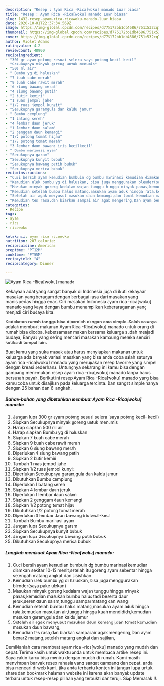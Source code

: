 ```yaml
---
description: "Resep : Ayam Rica -Rica[woku] manado Luar biasa"
title: "Resep : Ayam Rica -Rica[woku] manado Luar biasa"
slug: 1432-resep-ayam-rica-ricawoku-manado-luar-biasa
date: 2020-10-01T22:37:34.569Z
image: https://img-global.cpcdn.com/recipes/d775172bb1db4686/751x532cq70/ayam-rica-ricawoku-manado-foto-resep-utama.jpg
thumbnail: https://img-global.cpcdn.com/recipes/d775172bb1db4686/751x532cq70/ayam-rica-ricawoku-manado-foto-resep-utama.jpg
cover: https://img-global.cpcdn.com/recipes/d775172bb1db4686/751x532cq70/ayam-rica-ricawoku-manado-foto-resep-utama.jpg
author: Violet Adams
ratingvalue: 4.2
reviewcount: 48900
recipeingredient:
- "300 gr ayam potong sesuai selera saya potong kecil kecil"
- "Secukupnya minyak goreng untuk menumis"
- "500 ml air"
- " Bumbu yg di haluskan"
- "7 buah cabe merah"
- "9 buah cabe rawit merah"
- "6 siung bawang merah"
- "4 siung bawang putih"
- "2 butir kemiri"
- "1 ruas jempol jahe"
- "1/2 ruas jempol kunyit"
- "Secukupnya garamgula dan kaldu jamur"
- " Bumbu cemplung"
- "1 batang sereh"
- "4 lembar daun jeruk"
- "1 lembar daun salam"
- "2 genggam daun kemangi"
- "1/2 potong tomat hijau"
- "1/2 potong tomat merah"
- "3 lembar daun bawang iris kecilkecil"
- " Bumbu marinasi ayam"
- "Secukupnya garam"
- "Secukupnya kunyit bubuk"
- "Secukupnya bawang putih bubuk"
- "Secukupnya merica bubuk"
recipeinstructions:
- "Cuci bersih ayam kemudian bumbuin dg bumbu marinasi kemudian diamkan sekitar 10-15 menit,setelah itu goreng ayam sebentar hingga setengah matang angkat dan sisishkan"
- "Kemudian ulek bumbu yg di haluskan, bisa juga menggunakan blender(saya pake ulekan)"
- "Masukan minyak goreng kedalam wajan tunggu hingga minyak panas,kemudian masukan bumbu halus tadi beserta daun jeruk,sereh,daun salam,tunggu sampai matang dan wangi"
- "Kemudian setelah bumbu halus matang,masukan ayam aduk hingga rata,kemudian masukan air,tunggu hingga kuah mendididh,kemudian masukan garam,gula dan kaldu jamur"
- "Setelah air agak menyusut masukan daun kemangi,dan tomat kemudian masukan daun bawang,"
- "Kemudian tes rasa,dan biarkan sampai air agak mengering,Dan ayam benar2 matang,setelah matang angkat dan sajikan,"
categories:
- Recipe
tags:
- ayam
- rica
- ricawoku

katakunci: ayam rica ricawoku 
nutrition: 207 calories
recipecuisine: American
preptime: "PT12M"
cooktime: "PT55M"
recipeyield: "4"
recipecategory: Dinner

---
```



![Ayam Rica -Rica[woku] manado](https://img-global.cpcdn.com/recipes/d775172bb1db4686/751x532cq70/ayam-rica-ricawoku-manado-foto-resep-utama.jpg)

Kekayaan adat yang sangat banyak di Indonesia juga di ikuti kekayaan masakan yang beragam dengan berbagai rasa dari masakan yang manis,pedas hingga enak. Ciri masakan Indonesia ayam rica -rica[woku] manado yang kaya dengan bumbu menampilkan keberaragaman yang menjadi ciri budaya kita.


Kedekatan rumah tangga bisa diperoleh dengan cara simple. Salah satunya adalah membuat makanan Ayam Rica -Rica[woku] manado untuk orang di rumah bisa dicoba. kebersamaan makan bersama keluarga sudah menjadi budaya, Banyak yang sering mencari masakan kampung mereka sendiri ketika di tempat lain.



Buat kamu yang suka masak atau harus menyiapkan makanan untuk keluarga ada banyak variasi masakan yang bisa anda coba salah satunya ayam rica -rica[woku] manado yang merupakan resep favorite yang simpel dengan kreasi sederhana. Untungnya sekarang ini kamu bisa dengan gampang menemukan resep ayam rica -rica[woku] manado tanpa harus bersusah payah.
Berikut ini resep Ayam Rica -Rica[woku] manado yang bisa kamu coba untuk disajikan pada keluarga tercinta. Dan sangat simple hanya dengan 25 bahan dan 6 langkah.


<!--inarticleads1-->

##### Bahan-bahan yang dibutuhkan membuat Ayam Rica -Rica[woku] manado:

1. Jangan lupa 300 gr ayam potong sesuai selera (saya potong kecil- kecil)
1. Siapkan Secukupnya minyak goreng untuk menumis
1. Harap siapkan 500 ml air
1. Harap siapkan  Bumbu yg di haluskan
1. Siapkan 7 buah cabe merah
1. Siapkan 9 buah cabe rawit merah
1. Siapkan 6 siung bawang merah
1. Diperlukan 4 siung bawang putih
1. Siapkan 2 butir kemiri
1. Tambah 1 ruas jempol jahe
1. Siapkan 1/2 ruas jempol kunyit
1. Diperlukan Secukupnya garam,gula dan kaldu jamur
1. Dibutuhkan  Bumbu cemplung
1. Diperlukan 1 batang sereh
1. Siapkan 4 lembar daun jeruk
1. Diperlukan 1 lembar daun salam
1. Siapkan 2 genggam daun kemangi
1. Siapkan 1/2 potong tomat hijau
1. Dibutuhkan 1/2 potong tomat merah
1. Diperlukan 3 lembar daun bawang iris kecil-kecil
1. Tambah  Bumbu marinasi ayam
1. Jangan lupa Secukupnya garam
1. Siapkan Secukupnya kunyit bubuk
1. Jangan lupa Secukupnya bawang putih bubuk
1. Dibutuhkan Secukupnya merica bubuk




<!--inarticleads2-->

##### Langkah membuat  Ayam Rica -Rica[woku] manado:

1. Cuci bersih ayam kemudian bumbuin dg bumbu marinasi kemudian diamkan sekitar 10-15 menit,setelah itu goreng ayam sebentar hingga setengah matang angkat dan sisishkan
1. Kemudian ulek bumbu yg di haluskan, bisa juga menggunakan blender(saya pake ulekan)
1. Masukan minyak goreng kedalam wajan tunggu hingga minyak panas,kemudian masukan bumbu halus tadi beserta daun jeruk,sereh,daun salam,tunggu sampai matang dan wangi
1. Kemudian setelah bumbu halus matang,masukan ayam aduk hingga rata,kemudian masukan air,tunggu hingga kuah mendididh,kemudian masukan garam,gula dan kaldu jamur
1. Setelah air agak menyusut masukan daun kemangi,dan tomat kemudian masukan daun bawang,
1. Kemudian tes rasa,dan biarkan sampai air agak mengering,Dan ayam benar2 matang,setelah matang angkat dan sajikan,




Demikianlah cara membuat ayam rica -rica[woku] manado yang mudah dan cepat. Terima kasih untuk waktu anda untuk membaca artikel resep ini. Saya yakin kamu bisa meniru dengan mudah di rumah. Kami masih menyimpan banyak resep rahasia yang sangat gampang dan cepat, anda bisa mencari di web kami, jika anda terbantu konten ini jangan lupa untuk share dan bookmark halaman website ini karena akan banyak update terbaru untuk resep-resep pilihan yang terbukti dan teruji. Siap Memasak !!. 
